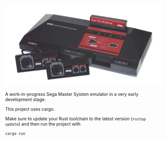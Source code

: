 ![alt text](https://github.com/Rafaelmdcarneiro/sms-rust/blob/main/Master_System1.webp)

A work-in-progress Sega Master System emulator in a very early development stage.

This project uses cargo.

Make sure to update your Rust toolchain to the latest version (`rustup update`) and then run the project with

```
cargo run
```
